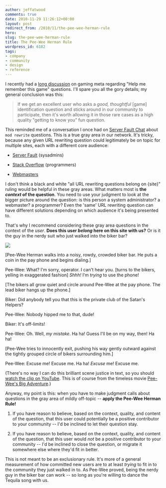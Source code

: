 ```yaml
---
author: jeffatwood
comments: true
date: 2010-11-29 11:26:12+00:00
layout: post
redirect_from: /2010/11/the-pee-wee-herman-rule
hero: 
slug: the-pee-wee-herman-rule
title: The Pee-Wee Herman Rule
wordpress_id: 6182
tags:
- company
- community
- design
- reference
---
```



I recently had a [long discussion](http://meta.gaming.stackexchange.com/questions/1455/what-is-the-point-of-help-me-remember-this-game-questions) on gaming meta regarding "Help me remember this game" questions. I'll spare you all the gory details; my general conclusion was this:





<blockquote>
If we get an excellent user who asks a <em>good, thoughtful</em> [game] identification question and sticks around in our community to participate, then it's worth allowing it in those rare cases as a high quality "getting to know you" fun question.
</blockquote>





This reminded me of a conversation I once had on [Server Fault Chat](http://chat.serverfault.com) about `mod rewrite` questions. This is a true gray area in our network. It's tricky, because any given URL rewriting question could legitimately be on topic for multiple sites, each with a different core audience:







  * [Server Fault](http://serverfault.com) (sysadmins)

  * [Stack Overflow](http://stackexchange.com) (programmers)

  * [Webmasters](http://webmasters.stackexchange.com)




I don't think a black and white "all URL rewriting questions belong on {site}" ruling would be helpful in these gray areas. What matters most is **the _context_ of the question**. You need to use your judgment to look at the bigger picture around the question: is this person a system administrator? a webmaster? a programmer? Even the 'same' URL rewriting question can have different solutions depending on which audience it's being presented to.



That's why I recommend considering these gray area questions in the context of the _user_. **Does this user _belong_ here on this site with us?** Or is it the guy in the nerdy suit who just walked into the biker bar?



[![](http://blog.stackoverflow.com/wp-content/uploads/pee-wee-biker-bar.jpg)](http://www.youtube.com/watch?v=UVKsd8z6scw)





>
[Pee-Wee Herman walks into a noisy, rowdy, crowded biker bar. He puts a coin in the pay phone and begins dialing.]

>
Pee-Wee:
What? I'm sorry, operator. I can't hear you. [turns to the bikers, yelling in exaggerated fashion] _Shhh!_ I'm _trying_ to use the phone!

>
[The bikers all grow quiet and circle around Pee-Wee at the pay phone. The lead biker hangs up the phone.]

>
Biker:
Did anybody tell you that this is the private club of the Satan's Helpers?
                   
>
Pee-Wee:
Nobody hipped me to that, dude!   
                   
>
Biker:
It's off-limits!
           
>
Pee-Wee:
Oh. Well, _my mistake_. Ha ha! Guess I'll be on my way, then! Ha ha!

>
[Pee-Wee tries to innocently exit, pushing his way gently outward against the tightly grouped circle of bikers surrounding him.]

>
Pee-Wee:
Excuse me! Excuse me. Ha ha! _Excuse_ me! Excuse me.






(There's no way I can do this brilliant scene justice in text, so you should [watch the clip on YouTube](http://www.youtube.com/watch?v=UVKsd8z6scw). This is of course from the timeless movie [Pee-Wee's Big Adventure](http://www.imdb.com/title/tt0089791/).)



Anyway, my point is this: when you have to make judgment calls about questions in the gray area of mildly off-topic -- **apply the Pee-Wee Herman Rule!**







  1. If you have reason to believe, based on the context, quality, and content of the question, that this user could potentially be a positive contributor to your community -- I'd be inclined to let their question stay.

  2. If you have reason to believe, based on the context, quality, and content of the question, that this user would _not_ be a positive contributor to your community -- I'd be inclined to close the question, or migrate it somewhere else where they'd fit in better.




This is not meant to be an exclusionary rule. It's more of a general measurement of how committed new users are to at least _trying_ to fit in to the community they just walked in to. As Pee-Wee proved, being the nerdy guy in the biker bar can work -- so long as you're willing to dance the Tequila song with us.

